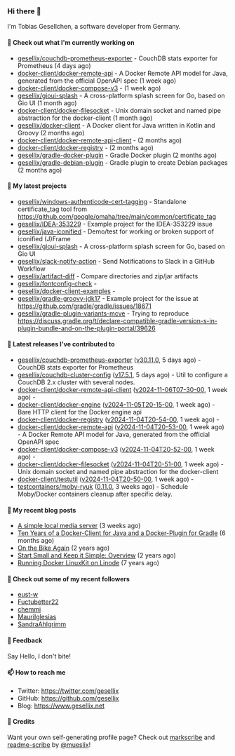 ### Hi there 👋

I'm Tobias Gesellchen, a software developer from Germany.

#### 👷 Check out what I'm currently working on

- [gesellix/couchdb-prometheus-exporter](https://github.com/gesellix/couchdb-prometheus-exporter) - CouchDB stats exporter for Prometheus (4 days ago)
- [docker-client/docker-remote-api](https://github.com/docker-client/docker-remote-api) - A Docker Remote API model for Java, generated from the official OpenAPI spec (1 week ago)
- [docker-client/docker-compose-v3](https://github.com/docker-client/docker-compose-v3) -  (1 week ago)
- [gesellix/gioui-splash](https://github.com/gesellix/gioui-splash) - A cross-platform splash screen for Go, based on Gio UI (1 month ago)
- [docker-client/docker-filesocket](https://github.com/docker-client/docker-filesocket) - Unix domain socket and named pipe abstraction for the docker-client (1 month ago)
- [gesellix/docker-client](https://github.com/gesellix/docker-client) - A Docker client for Java written in Kotlin and Groovy (2 months ago)
- [docker-client/docker-remote-api-client](https://github.com/docker-client/docker-remote-api-client) -  (2 months ago)
- [docker-client/docker-registry](https://github.com/docker-client/docker-registry) -  (2 months ago)
- [gesellix/gradle-docker-plugin](https://github.com/gesellix/gradle-docker-plugin) - Gradle Docker plugin (2 months ago)
- [gesellix/gradle-debian-plugin](https://github.com/gesellix/gradle-debian-plugin) - Gradle plugin to create Debian packages (2 months ago)

#### 🌱 My latest projects

- [gesellix/windows-authenticode-cert-tagging](https://github.com/gesellix/windows-authenticode-cert-tagging) - Standalone certificate_tag tool from https://github.com/google/omaha/tree/main/common/certificate_tag
- [gesellix/IDEA-353229](https://github.com/gesellix/IDEA-353229) - Example project for the IDEA-353229 issue
- [gesellix/java-iconified](https://github.com/gesellix/java-iconified) - Demo/test for working or broken support of iconified (J)Frame
- [gesellix/gioui-splash](https://github.com/gesellix/gioui-splash) - A cross-platform splash screen for Go, based on Gio UI
- [gesellix/slack-notify-action](https://github.com/gesellix/slack-notify-action) - Send Notifications to Slack in a GitHub Workflow
- [gesellix/artifact-diff](https://github.com/gesellix/artifact-diff) - Compare directories and zip/jar artifacts
- [gesellix/fontconfig-check](https://github.com/gesellix/fontconfig-check) - 
- [gesellix/docker-client-examples](https://github.com/gesellix/docker-client-examples) - 
- [gesellix/gradle-groovy-jdk17](https://github.com/gesellix/gradle-groovy-jdk17) - Example project for the issue at https://github.com/gradle/gradle/issues/18671
- [gesellix/gradle-plugin-variants-mcve](https://github.com/gesellix/gradle-plugin-variants-mcve) - Trying to reproduce https://discuss.gradle.org/t/declare-compatible-gradle-version-s-in-plugin-bundle-and-on-the-plugin-portal/39626

#### 🔭 Latest releases I've contributed to

- [gesellix/couchdb-prometheus-exporter](https://github.com/gesellix/couchdb-prometheus-exporter) ([v30.11.0](https://github.com/gesellix/couchdb-prometheus-exporter/releases/tag/v30.11.0), 5 days ago) - CouchDB stats exporter for Prometheus
- [gesellix/couchdb-cluster-config](https://github.com/gesellix/couchdb-cluster-config) ([v17.5.1](https://github.com/gesellix/couchdb-cluster-config/releases/tag/v17.5.1), 5 days ago) - Util to configure a CouchDB 2.x cluster with several nodes.
- [docker-client/docker-remote-api-client](https://github.com/docker-client/docker-remote-api-client) ([v2024-11-06T07-30-00](https://github.com/docker-client/docker-remote-api-client/releases/tag/v2024-11-06T07-30-00), 1 week ago) - 
- [docker-client/docker-engine](https://github.com/docker-client/docker-engine) ([v2024-11-05T20-15-00](https://github.com/docker-client/docker-engine/releases/tag/v2024-11-05T20-15-00), 1 week ago) - Bare HTTP client for the Docker engine api
- [docker-client/docker-registry](https://github.com/docker-client/docker-registry) ([v2024-11-04T20-54-00](https://github.com/docker-client/docker-registry/releases/tag/v2024-11-04T20-54-00), 1 week ago) - 
- [docker-client/docker-remote-api](https://github.com/docker-client/docker-remote-api) ([v2024-11-04T20-53-00](https://github.com/docker-client/docker-remote-api/releases/tag/v2024-11-04T20-53-00), 1 week ago) - A Docker Remote API model for Java, generated from the official OpenAPI spec
- [docker-client/docker-compose-v3](https://github.com/docker-client/docker-compose-v3) ([v2024-11-04T20-52-00](https://github.com/docker-client/docker-compose-v3/releases/tag/v2024-11-04T20-52-00), 1 week ago) - 
- [docker-client/docker-filesocket](https://github.com/docker-client/docker-filesocket) ([v2024-11-04T20-51-00](https://github.com/docker-client/docker-filesocket/releases/tag/v2024-11-04T20-51-00), 1 week ago) - Unix domain socket and named pipe abstraction for the docker-client
- [docker-client/testutil](https://github.com/docker-client/testutil) ([v2024-11-04T20-50-00](https://github.com/docker-client/testutil/releases/tag/v2024-11-04T20-50-00), 1 week ago) - 
- [testcontainers/moby-ryuk](https://github.com/testcontainers/moby-ryuk) ([0.11.0](https://github.com/testcontainers/moby-ryuk/releases/tag/0.11.0), 3 weeks ago) - Schedule Moby/Docker containers cleanup after specific delay.

#### 📜 My recent blog posts

- [A simple local media server](https://www.gesellix.net/posts/a-simple-local-media-server/) (3 weeks ago)
- [Ten Years of a Docker-Client for Java and a Docker-Plugin for Gradle](https://www.gesellix.net/posts/ten-years-docker-client-and-gradle-plugin/) (6 months ago)
- [On the Bike Again](https://www.gesellix.net/posts/on-the-bike-again/) (2 years ago)
- [Start Small and Keep it Simple: Overview](https://www.gesellix.net/posts/start-small-keep-it-simple--overview/) (2 years ago)
- [Running Docker LinuxKit on Linode](https://www.gesellix.net/posts/running-docker-linuxkit-on-linode/) (7 years ago)



#### 👯 Check out some of my recent followers

- [eust-w](https://github.com/eust-w)
- [Fuctubetter22](https://github.com/Fuctubetter22)
- [chemmi](https://github.com/chemmi)
- [MauriIglesias](https://github.com/MauriIglesias)
- [SandraAhlgrimm](https://github.com/SandraAhlgrimm)

#### 💬 Feedback

Say Hello, I don't bite!

#### 📫 How to reach me

- Twitter: https://twitter.com/gesellix
- GitHub: https://github.com/gesellix
- Blog: https://www.gesellix.net

#### 🙇 Credits

Want your own self-generating profile page? Check out [markscribe](https://github.com/muesli/markscribe)
and [readme-scribe](https://github.com/muesli/readme-scribe) by [@mueslix](https://twitter.com/mueslix)!
